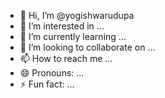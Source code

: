 - 👋 Hi, I’m @yogishwarudupa
- 👀 I’m interested in ...
- 🌱 I’m currently learning ...
- 💞️ I’m looking to collaborate on ...
- 📫 How to reach me ...
- 😄 Pronouns: ...
- ⚡ Fun fact: ...

<!---
yogishwarudupa/yogishwarudupa is a ✨ special ✨ repository because its `README.md` (this file) appears on your GitHub profile.
You can click the Preview link to take a look at your changes.
--->
